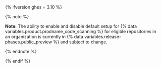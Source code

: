 {% ifversion ghes = 3.10 %}

{% note %}

**Note:** The ability to enable and disable default setup for {% data variables.product.prodname_code_scanning %} for eligible repositories in an organization is currently in {% data variables.release-phases.public_preview %} and subject to change.

{% endnote %}

{% endif %}
